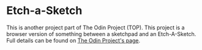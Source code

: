 # Etch-a-Sketch

This is another project part of The Odin Project (TOP). This project is a browser version of something between a sketchpad and an Etch-A-Sketch. Full details can be found on [The Odin Project's page](https://www.theodinproject.com/lessons/foundations-etch-a-sketch).